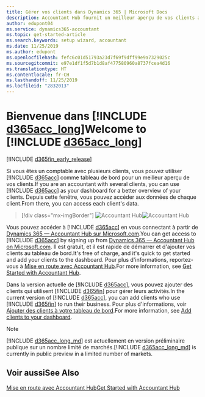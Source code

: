 ```yaml
---
title: Gérer vos clients dans Dynamics 365 | Microsoft Docs
description: Accountant Hub fournit un meilleur aperçu de vos clients afin de basculer facilement d'un client à un autre.
author: edupont04
ms.service: dynamics365-accountant
ms.topic: get-started-article
ms.search.keywords: setup wizard, accountant
ms.date: 11/25/2019
ms.author: edupont
ms.openlocfilehash: fefc6c01d51793a23d7f69f9dff99e9a7329025c
ms.sourcegitcommit: e97e1df1f5d7b1d8af477580960a8737fcea4d16
ms.translationtype: HT
ms.contentlocale: fr-CH
ms.lasthandoff: 11/25/2019
ms.locfileid: "2832013"
---
```

# <a name="welcome-to-include-d365acc_longincludesd365acc_long_mdmd"></a><span data-ttu-id="0e409-103">Bienvenue dans [!INCLUDE [d365acc_long](includes/d365acc_long_md.md)]</span><span class="sxs-lookup"><span data-stu-id="0e409-103">Welcome to [!INCLUDE [d365acc_long](includes/d365acc_long_md.md)]</span></span>
[!INCLUDE [d365fin_early_release](includes/d365fin_early_release.md.md)]

<span data-ttu-id="0e409-104">Si vous êtes un comptable avec plusieurs clients, vous pouvez utiliser [!INCLUDE [d365acc](includes/d365acc_md.md)] comme tableau de bord pour un meilleur aperçu de vos clients.</span><span class="sxs-lookup"><span data-stu-id="0e409-104">If you are an accountant with several clients, you can use [!INCLUDE [d365acc](includes/d365acc_md.md)] as your dashboard for a better overview of your clients.</span></span> <span data-ttu-id="0e409-105">Depuis cette fenêtre, vous pouvez accéder aux données de chaque client.</span><span class="sxs-lookup"><span data-stu-id="0e409-105">From there, you can access each client's data.</span></span>  

> [!div class="mx-imgBorder"]
> <span data-ttu-id="0e409-106">![Accountant Hub](./media/accountant-get-started/accountant-dashboard.png)</span><span class="sxs-lookup"><span data-stu-id="0e409-106">![Accountant Hub](./media/accountant-get-started/accountant-dashboard.png)</span></span>

<span data-ttu-id="0e409-107">Vous pouvez accéder à [!INCLUDE [d365acc](includes/d365acc_md.md)] en vous connectant à partir de [Dynamics 365 — Accountant Hub sur Microsoft.com](https://www.microsoft.com/en-us/dynamics365/financial-insights-for-accountants).</span><span class="sxs-lookup"><span data-stu-id="0e409-107">You can get access to [!INCLUDE [d365acc](includes/d365acc_md.md)] by signing up from [Dynamics 365 — Accountant Hub on Microsoft.com](https://www.microsoft.com/en-us/dynamics365/financial-insights-for-accountants).</span></span> <span data-ttu-id="0e409-108">Il est gratuit, et il est rapide de démarrer et d'ajouter vos clients au tableau de bord.</span><span class="sxs-lookup"><span data-stu-id="0e409-108">It's free of charge, and it's quick to get started and add your clients to the dashboard.</span></span> <span data-ttu-id="0e409-109">Pour plus d'informations, reportez-vous à [Mise en route avec Accountant Hub](get-started.md).</span><span class="sxs-lookup"><span data-stu-id="0e409-109">For more information, see [Get Started with Accountant Hub](get-started.md).</span></span>  

<span data-ttu-id="0e409-110">Dans la version actuelle de [!INCLUDE [d365acc](includes/d365acc_md.md)], vous pouvez ajouter des clients qui utilisent [!INCLUDE [d365fin](includes/d365fin_long_md.md)] pour gérer leurs activités.</span><span class="sxs-lookup"><span data-stu-id="0e409-110">In the current version of [!INCLUDE [d365acc](includes/d365acc_md.md)], you can add clients who use [!INCLUDE [d365fin](includes/d365fin_long_md.md)] to run their business.</span></span> <span data-ttu-id="0e409-111">Pour plus d'informations, voir [Ajouter des clients à votre tableau de bord](add-client.md).</span><span class="sxs-lookup"><span data-stu-id="0e409-111">For more information, see [Add clients to your dashboard](add-client.md).</span></span>  

> [!NOTE]
> <span data-ttu-id="0e409-112">[!INCLUDE [d365acc_long_md](includes/d365acc_long_md.md)] est actuellement en version préliminaire publique sur un nombre limité de marchés.</span><span class="sxs-lookup"><span data-stu-id="0e409-112">[!INCLUDE [d365acc_long_md](includes/d365acc_long_md.md)] is currently in public preview in a limited number of markets.</span></span>

## <a name="see-also"></a><span data-ttu-id="0e409-113">Voir aussi</span><span class="sxs-lookup"><span data-stu-id="0e409-113">See Also</span></span>
[<span data-ttu-id="0e409-114">Mise en route avec Accountant Hub</span><span class="sxs-lookup"><span data-stu-id="0e409-114">Get Started with Accountant Hub</span></span>](get-started.md)  
